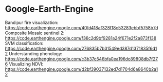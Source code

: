 # Google-Earth-Engine
Bandipur fire visualization: https://code.earthengine.google.com/40fd418af328f18c53283ebbf5758b7d
Composite Mosaic sentinel 2: https://code.earthengine.google.com/f38c2d9bf9281a24f671e2f2a873f138
SVM classification: https://code.earthengine.google.com/276835b7b31549ed387d1371835f6d12
Understanding phenology: https://code.earthengine.google.com/c3b37c546bfa0ea196dc89808db7f276
Visualizing NDVI: https://code.earthengine.google.com/d2bf39037132ed7d1704d6a8640b2a12
